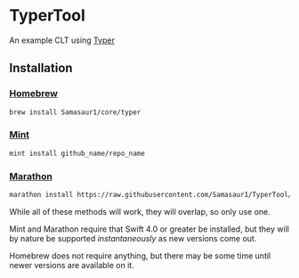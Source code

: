 # TyperTool
An example CLT using [Typer](https://github.com/Samasaur1/Typer)

## Installation

### [Homebrew](https://brew.sh)
```bash
brew install Samasaur1/core/typer
```

### [Mint](https://github.com/yonaskolb/mint)
```bash
mint install github_name/repo_name
```

### [Marathon](https://github.com/JohnSundell/Marathon)
```bash
marathon install https://raw.githubusercontent.com/Samasaur1/TyperTool/master/Sources/TyperTool/main.swift /usr/local/bin/typer
```

While all of these methods will work, they will overlap, so only use one.

Mint and Marathon require that Swift 4.0 or greater be installed, but they will by nature be supported *instantaneously* as new versions come out.

Homebrew does not require anything, but there may be some time until newer versions are available on it.

